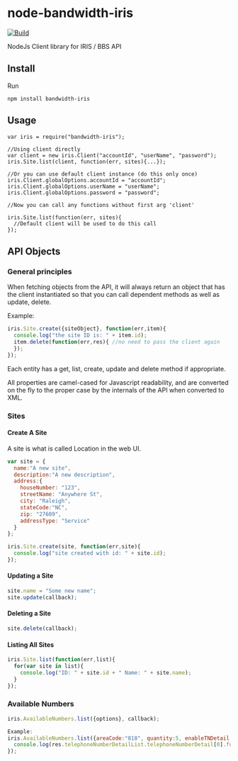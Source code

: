 # node-bandwidth-iris

[![Build](https://travis-ci.org/bandwidthcom/node-bandwidth-iris.png)](https://travis-ci.org/bandwidthcom/node-bandwidth-iris)

NodeJs Client library for IRIS / BBS API

## Install

Run

```
npm install bandwidth-iris
```

## Usage

```
var iris = require("bandwidth-iris");

//Using client directly
var client = new iris.Client("accountId", "userName", "password");
iris.Site.list(client, function(err, sites){...}); 

//Or you can use default client instance (do this only once)
iris.Client.globalOptions.accountId = "accountId";
iris.Client.globalOptions.userName = "userName";
iris.Client.globalOptions.password = "password";

//Now you can call any functions without first arg 'client'

iris.Site.list(function(err, sites){
  //Default client will be used to do this call 
});

```

## API Objects 
### General principles
When fetching objects from the API, it will always return an object that has the client
instantiated so that you can call dependent methods as well as update, delete.

Example:
```Javascript
iris.Site.create({siteObject}, function(err,item){
  console.log("the site ID is: " + item.id);
  item.delete(function(err,res){ //no need to pass the client again
  });
});
```

Each entity has a get, list, create, update and delete method if appropriate.

All properties are camel-cased for Javascript readability, and are converted on the fly to the proper 
case by the internals of the API when converted to XML.



### Sites

#### Create A Site
A site is what is called Location in the web UI. 
```Javascript
var site = {
  name:"A new site",
  description:"A new description",
  address:{
    houseNumber: "123",
    streetName: "Anywhere St",
    city: "Raleigh",
    stateCode:"NC",
    zip: "27609",
    addressType: "Service"
  }
};

iris.Site.create(site, function(err,site){
  console.log("site created with id: " + site.id);
});
```

#### Updating a Site
```Javascript
site.name = "Some new name";
site.update(callback);
```

#### Deleting a Site
```Javascript
site.delete(callback);
```

#### Listing All Sites
```Javascript
iris.Site.list(function(err,list){
  for(var site in list){
    console.log("ID: " + site.id + " Name: " + site.name);
  }
});

```


### Available Numbers
```Javascript
iris.AvailableNumbers.list({options}, callback);

Example:
iris.AvailableNumbers.list({areaCode:"818", quantity:5, enableTNDetail:true}, function(err,res){
  console.log(res.telephoneNumberDetailList.telephoneNumberDetail[0].fullNumber);  
});

```

